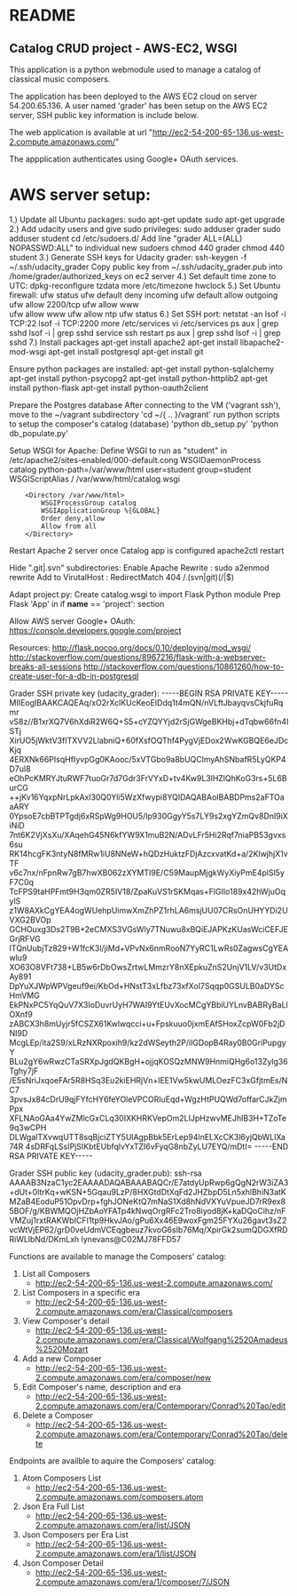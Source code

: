 README
======

Catalog CRUD project - AWS-EC2, WSGI
------------------------------------

This application is a python webmodule used to manage a catalog of classical music composers.

The application has been deployed to the AWS EC2 cloud on server 54.200.65.136.
A user named 'grader' has been setup on the AWS EC2 server, SSH public key information is include below.

The web application is available at url "http://ec2-54-200-65-136.us-west-2.compute.amazonaws.com/"

The appplication authenticates using Google+ OAuth services.

AWS server setup:
===============

1.) Update all Ubuntu packages:
    sudo apt-get update
    sudo apt-get upgrade
2.) Add udacity users and give sudo privileges:
    sudo adduser grader
    sudo adduser student
    cd /etc/sudoers.d/
    Add line "grader ALL=(ALL) NOPASSWD:ALL" to individual new sudoers
    chmod 440 grader
    chmod 440 student
3.) Generate SSH keys for Udacity grader:
    ssh-keygen -f ~/.ssh/udacity_grader
    Copy public key from ~/.ssh/udacity_grader.pub into /home/grader/authorized_keys on ec2 server
4.) Set default time zone to UTC:
    dpkg-reconfigure tzdata
    more /etc/timezone
    hwclock
5.) Set Ubuntu firewall:
    ufw status
    ufw default deny incoming
    ufw default allow outgoing
    ufw allow 2200/tcp
    ufw allow www\
    ufw allow www
    ufw allow ntp
    ufw status
6.) Set SSH port:
    netstat -an
    lsof -i TCP:22
    lsof -i TCP:2200
    more /etc/services
    vi /etc/services
    ps aux | grep sshd
    lsof -i | grep sshd
    service ssh restart
    ps aux | grep sshd
    lsof -i | grep sshd
7.) Install packages
    apt-get install apache2
    apt-get install libapache2-mod-wsgi
    apt-get install postgresql
    apt-get install git

Ensure python packages are installed:
    apt-get install python-sqlalchemy
    apt-get install python-psycopg2
    apt-get install python-httplib2
    apt-get install python-flask
    apt-get install python-oauth2client


Prepare the Postgres database
        After connecting to the VM ('vagrant ssh'), move to the ~/vagrant subdirectory
           'cd ~/{ .. }/vagrant'
        run python scripts to setup the composer's catalog (database)
           'python db_setup.py'
           'python db_populate.py'

Setup WSGI for Apache:
   Define WSGI to run as "student" in /etc/apache2/sites-enabled/000-default.cong
        WSGIDaemonProcess catalog python-path=/var/www/html user=student group=student
	WSGIScriptAlias / /var/www/html/catalog.wsgi

        <Directory /var/www/html>
            WSGIProcessGroup catalog
            WSGIApplicationGroup %{GLOBAL}
            Order deny,allow
            Allow from all
        </Directory>
       
Restart Apache 2 server once Catalog app is configured
apache2ctl restart

Hide ".git|.svn" subdirectories:
       Enable Apache Rewrite :  sudo a2enmod rewrite
       Add to VirutalHost : 
	RedirectMatch 404 /\.(svn|git)(/|$)

Adapt project.py:
    Create catalog.wsgi to import Flask Python module
    Prep Flask 'App' in if __name__ == 'project': section


Allow AWS server Google+ OAuth:
    https://console.developers.google.com/project

Resources:
    http://flask.pocoo.org/docs/0.10/deploying/mod_wsgi/
    http://stackoverflow.com/questions/8967216/flask-with-a-webserver-breaks-all-sessions
    http://stackoverflow.com/questions/10861260/how-to-create-user-for-a-db-in-postgresql

Grader SSH private key (udacity_grader):
-----BEGIN RSA PRIVATE KEY-----
MIIEogIBAAKCAQEAq/xO2rXclKUcKeoEIDdq1t4mQN/nVLftJbayqvsCkjfuRqmr
vS8z//B1xrXQ7V6hXdiR2W6Q+S5+cYZQYYjd2rSjGWgeBKHbj+dTqbw66fn4ISTj
XirUO5jWktV3fITXVV2LlabniQ+60fXsfOQThf4PygVjEDox2WwKGBQE6eJDcKjq
4ERXNk66PIsqHfIyvpGg0KAooc/5xVTGbo9a8bUQClmyAhSNbafR5LyQKP4D7ul8
eOhPcKMRYJtuRWF7tuoGr7d7Gdr3FrVYxD+tv4Kw9L3lHZlQhKoG3rs+5L6BurCG
++jKv16YqxpNrLpkAxl30Q0Yli5WzXfwypi8YQIDAQABAoIBABDPms2aFTOaaARY
0YpsoE7cbBTPTgdj6xRSpWg9HOU5/lp930GgyY5s7LY9s2xgYZmQv8DnI9iXiNiD
7nt6K2VjXsXu/XAqehG45N6kfYW9X1muB2N/ADvLFr5Hi2Rqf7niaPB53gvxs6su
RK14hcgFK3ntyN8fMRw1iU8NNeW+hQDzHuktzFDjAzcxvatKd+a/2KlwjhjX1vTF
v6c7nx/nFpnRw7gB7hwXB062zXYMTI9E/C59MaupMjgkWyXiyPmE4plSl5yF7C0q
TcFPS9taHPFmt9H3qm0ZR5IV18/ZpaKuVS1rSKMqas+FlGIIo189x42hWjuOqylS
z1W8AXkCgYEA4ogWUehpUimwXmZhPZ1rhLA6msjUU07CRsOnUHYYDi2UVXG2BVOp
GCHOuxg3Ds2T9B+2eCMXS3VGsWly7TNuwu8xBQiEJAPKzKUasWciCEFJEGrjRFVG
ITQnUubjTz829+W1fcK3l/jiMd+VPvNx6nmRooN7YyRC1LwRs0ZagwsCgYEAwlu9
XO63O8VFt738+LB5w6rDbOwsZrtwLMmzrY8nXEpkuZnS2UnjV1LV/v3UtDxAy891
DpYuXJWpWPVgeuf9ei/KbOd+HNstT3xLfbz73xfXoI7Sqqp0GSULB0aDYScHmVMG
EkPNxPC5YqQuV7X3IoDuvrUyH7WAI9YtEUvXocMCgYBbiUYLnvBABRyBaLlOXnf9
zABCX3h8mUyjr5fCSZX61Kwlwqcci+u+Fpskuuo0jxmEAfSHoxZcpW0Fb2jDNI9D
McgLEp/ita2S9/xLRzNXRpoxih9/kz2dWSeyth2P/ilGDopB4Ray0B0GriPupgyY
BLu2gY6wRwzCTaSRXpJgdQKBgH+ojjqKOSQzMNW9HnmiQHg6o13Zylg36Tghy7jF
/E5sNriJxqoeFAr5R8HSq3Eu2kiEHRjVn+IEE1Vw5kwUMLOezFC3xGfjtmEs/NC7
3pvsJx84cDrU9qjFYfcHY6feYOleVPCORIuEqd+WgzHtPUQWd7offarCJkZjmPpx
XFLNAoGAa4YwZMlcGxCLq30IXKHRKVepOm2LIJpHzwvMEJhIB3H+TZoTe9q3wCPH
DLWgalTXvwqUTT8sqBjciZTY5UlAgpBbk5ErLep94lnELXcCK3l6yjQbWLIXa74R
4sDRFqLSsIPjSIKbtEUbfqlvYxTZI6vFyqG8nbZyLU7EYQ/mDtI=
-----END RSA PRIVATE KEY-----

Grader SSH public key (udacity_grader.pub):
ssh-rsa AAAAB3NzaC1yc2EAAAADAQABAAABAQCr/E7atdyUpRwp6gQgN2rW3iZA3+dUt+0ltrKq+wKSN+5Gqau9LzP/8HXGtdDtXqFd2JHZbpD5Ln5xhlBhiN3atKMZaB4EoduP51OpvDrp+fghJONeKtQ7mNaS1Xd8hNdVXYuVpueJD7rR9ex85BOF/g/KBWMQOjHZbAoYFATp4kNwqOrgRFc2Tro8iyod8jK+kaDQoCihz/nFVMZuj1rxtRAKWbICFI1tp9HkvJAo/gPu6Xx46E9woxFgm25FYXu26gavt3sZ2vcWtVjEP62/grD0veUdmVCEqgbeuz7kvoG6sIb76Mq/XpirGk2sumQDGXfRDRiWLlbNd/DKmLxh lynevans@C02MJ78FFD57

Functions are available to manage the Composers' catalog:
  1. List all Composers
        - http://ec2-54-200-65-136.us-west-2.compute.amazonaws.com/
  2. List Composers in a specific era 
        - http://ec2-54-200-65-136.us-west-2.compute.amazonaws.com/era/Classical/composers
  3. View Composer's detail 
        - http://ec2-54-200-65-136.us-west-2.compute.amazonaws.com/era/Classical/Wolfgang%2520Amadeus%2520Mozart
  4. Add a new Composer
        - http://ec2-54-200-65-136.us-west-2.compute.amazonaws.com/era/composer/new
  5. Edit Composer's name, description and era
        - http://ec2-54-200-65-136.us-west-2.compute.amazonaws.com/era/Contemporary/Conrad%20Tao/edit
  6. Delete a Composer
        - http://ec2-54-200-65-136.us-west-2.compute.amazonaws.com/era/Contemporary/Conrad%20Tao/delete


Endpoints are availble to aquire the Composers' catalog:
  1. Atom Composers List 
        - http://ec2-54-200-65-136.us-west-2.compute.amazonaws.com/composers.atom
  2. Json Era Full List 
        - http://ec2-54-200-65-136.us-west-2.compute.amazonaws.com/era/list/JSON
  3. Json Composers per Era List 
        - http://ec2-54-200-65-136.us-west-2.compute.amazonaws.com/era/1/list/JSON
  4. Json Composer Detail
        - http://ec2-54-200-65-136.us-west-2.compute.amazonaws.com/era/1/composer/7/JSON


